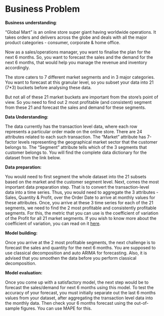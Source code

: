 # Business Problem

**Business understanding**:

“Global Mart” is an online store super giant having worldwide operations. It takes orders and delivers across the globe and deals with all the major product categories - consumer, corporate & home office.

 

Now as a sales/operations manager, you want to finalise the plan for the next 6 months.  So, you want to forecast the sales and the demand for the next 6 months, that would help you manage the revenue and inventory accordingly.

 

The store caters to 7 different market segments and in 3 major categories. You want to forecast at this granular level, so you subset your data into 21 (7*3) buckets before analysing these data.

 

But not all of these 21 market buckets are important from the store’s point of view. So you need to find out 2 most profitable (and consistent) segment from these 21 and forecast the sales and demand for these segments.

 



**Data Understanding:**

The data currently has the transaction level data, where each row represents a particular order made on the online store. There are 24 attributes related to each such transaction. The “Market” attribute has 7-factor levels representing the geographical market sector that the customer belongs to. The “Segment” attribute tells which of the 3 segments that customer belongs to. You will find the complete data dictionary for the dataset from the link below.



**Data preparation:**

You would need to first segment the whole dataset into the 21 subsets based on the market and the customer segment level. Next, comes the most important data preparation step. That is to convert the transaction-level data into a time series. Thus, you would need to aggregate the 3 attributes  - Sales, Quantity & Profit, over the Order Date to arrive at monthly values for these attributes. Once, you arrive at these 3 time series for each of the 21 segments, we need to find the 2 most profitable and consistently profitable segments. For this, the metric that you can use is the coefficient of variation of the Profit for all 21 market segments. If you wish to know more about the coefficient of variation, you can read on it [here](https://en.wikipedia.org/wiki/Coefficient_of_variation).

 

**Model building:**

Once you arrive at the 2 most profitable segments, the next challenge is to forecast the sales and quantity for the next 6 months. You are supposed to use classical decomposition and auto ARIMA for forecasting. Also, it is advised that you smoothen the data before you perform classical decomposition.

 

**Model evaluation:**

Once you come up with a satisfactory model, the next step would be to forecast the sales/demand for next 6 months using this model. To test the accuracy of your forecast, you must initially separate out the last 6 months values from your dataset, after aggregating the transaction level data into the monthly data. Then check your 6 months forecast using the out-of-sample figures. You can use MAPE for this.